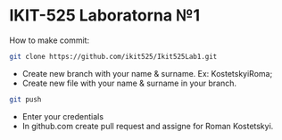 # IKIT-525 Laboratorna №1

How to make commit:
```bash
git clone https://github.com/ikit525/Ikit525Lab1.git
```
* Create new branch with your name & surname. Ex: KostetskyiRoma;
* Create new file with your name & surname in your branch.
```bash
git push
```
* Enter your credentials
* In github.com create pull request and assigne for Roman Kostetskyi.


